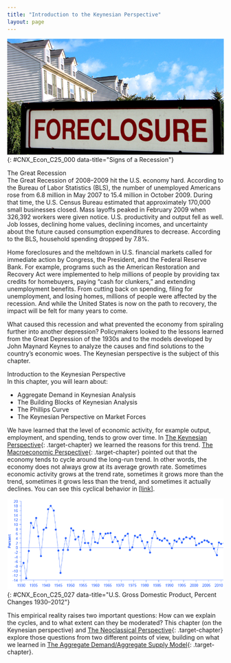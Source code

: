 ```yaml
---
title: "Introduction to the Keynesian Perspective"
layout: page
---
```



<?cnx.eoc class="summary" title="Chapter Review"?>

<?cnx.eoc class="self-check-questions" title="Self-Check Questions"?>

<?cnx.eoc class="review-questions" title="Review Questions"?>

<?cnx.eoc class="critical-thinking" title="Critical Thinking Questions"?>

<?cnx.eoc class="problems" title="Problems"?>

<?cnx.eoc class="references" title="References"?>

 ![The image shows a &#x201C;Foreclosure&#x201D; sign in the foreground and the tops of a couple of houses in the background.](../resources/CNX_Econ_C25_000.jpg "Home foreclosures were just one of the many signs and symptoms of the recent Great Recession. During that time, many businesses closed and many people lost their jobs. (Credit: modification of work by Taber Andrew Bain/Flickr Creative Commons)"){: #CNX_Econ_C25_000 data-title="Signs of a Recession"}

<div data-type="note" id="ch25mod00_bring" class="economics bringhome" data-label="" markdown="1">
<div data-type="title">
The Great Recession
</div>
The Great Recession of 2008–2009 hit the U.S. economy hard. According to the Bureau of Labor Statistics (BLS), the number of unemployed Americans rose from 6.8 million in May 2007 to 15.4 million in October 2009. During that time, the U.S. Census Bureau estimated that approximately 170,000 small businesses closed. Mass layoffs peaked in February 2009 when 326,392 workers were given notice. U.S. productivity and output fell as well. Job losses, declining home values, declining incomes, and uncertainty about the future caused consumption expenditures to decrease. According to the BLS, household spending dropped by 7.8%.

Home foreclosures and the meltdown in U.S. financial markets called for immediate action by Congress, the President, and the Federal Reserve Bank. For example, programs such as the American Restoration and Recovery Act were implemented to help millions of people by providing tax credits for homebuyers, paying “cash for clunkers,” and extending unemployment benefits. From cutting back on spending, filing for unemployment, and losing homes, millions of people were affected by the recession. And while the United States is now on the path to recovery, the impact will be felt for many years to come.

What caused this recession and what prevented the economy from spiraling further into another depression? Policymakers looked to the lessons learned from the Great Depression of the 1930s and to the models developed by John Maynard Keynes to analyze the causes and find solutions to the country’s economic woes. The Keynesian perspective is the subject of this chapter.

</div>

<div data-type="note" id="ch25mod00_obj" class="economics chapter-objectives" data-label="" markdown="1">
<div data-type="title">
Introduction to the Keynesian Perspective
</div>
In this chapter, you will learn about:

* Aggregate Demand in Keynesian Analysis
* The Building Blocks of Keynesian Analysis
* The Phillips Curve
* The Keynesian Perspective on Market Forces

</div>

We have learned that the level of economic activity, for example output, employment, and spending, tends to grow over time. In [The Keynesian Perspective](/m48749){: .target-chapter} we learned the reasons for this trend. [The Macroeconomic Perspective](/m48705){: .target-chapter} pointed out that the economy tends to cycle around the long-run trend. In other words, the economy does not always grow at its average growth rate. Sometimes economic activity grows at the trend rate, sometimes it grows more than the trend, sometimes it grows less than the trend, and sometimes it actually declines. You can see this cyclical behavior in [\[link\]](#CNX_Econ_C25_027).

![The line graph shows how GDP percentages have fluctuated since 1930 with the highest percentage in the early 1940s and the lowest percentage in the early 1930s (closely followed by the mid 1940s).](../resources/CNX_Econ_C25_027.jpg "The chart tracks the percent change in GDP since 1930. The magnitude of both recessions and peaks was quite large between 1930 and 1945.  (Source: Bureau of Economic Analysis, &#x201C;National Economic Accounts&#x201D;)"){: #CNX_Econ_C25_027 data-title="U.S. Gross Domestic Product, Percent Changes 1930&#x2013;2012"}

This empirical reality raises two important questions: How can we explain the cycles, and to what extent can they be moderated? This chapter (on the Keynesian perspective) and [The Neoclassical Perspective](/m48756){: .target-chapter} explore those questions from two different points of view, building on what we learned in [The Aggregate Demand/Aggregate Supply Model](/m48739){: .target-chapter}.

